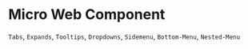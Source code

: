 # Micro Web Component

`Tabs`, `Expands`, `Tooltips`, `Dropdowns`, `Sidemenu`, `Bottom-Menu`, `Nested-Menu`
